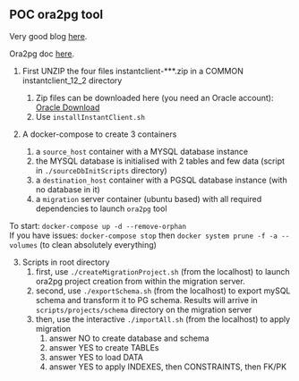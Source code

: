 ## POC ora2pg tool

Very good blog [here](https://blog.capdata.fr/index.php/la-migration-oracle-vers-postgresql-avec-ora2pg/).

Ora2pg doc [here](https://ora2pg.darold.net/documentation.html).

1. First UNZIP the four files instantclient-***.zip in a COMMON instantclient_12_2 directory 
   1. Zip files can be downloaded here (you need an Oracle account): [Oracle Download](https://www.oracle.com/fr/database/technologies/instant-client/linux-x86-64-downloads.html)
   2. Use ``installInstantClient.sh``

2. A docker-compose to create 3 containers
   1. a ``source_host`` container with a MYSQL database instance
   2. the MYSQL database is initialised with 2 tables and few data (script in ``./sourceDbInitScripts`` directory)
   3. a ``destination_host`` container with a PGSQL database instance (with no database in it)
   4. a ``migration`` server container (ubuntu based) with all required dependencies to launch ``ora2pg`` tool

To start: ``docker-compose up -d --remove-orphan``  
If you have issues: ``docker-compose stop`` then ``docker system prune -f -a --volumes`` (to clean absolutely everything)


3. Scripts in root directory
   1. first, use ``./createMigrationProject.sh`` (from the localhost) to launch ora2pg project creation from within the migration server.
   2. second, use ``./exportSchema.sh`` (from the localhost) to export mySQL schema and transform it to PG schema. Results will arrive in ``scripts/projects/schema`` directory on the migration server
   3. then, use the interactive ``./importAll.sh`` (from the localhost)  to apply migration
      1. answer NO to create database and schema
      2. answer YES to create TABLEs
      3. answer YES to load DATA
      4. answer YES to apply INDEXES, then CONSTRAINTS, then FK/PK
